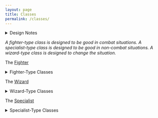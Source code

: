 ```yaml
---
layout: page
title: Classes
permalink: /classes/
---
```


<details markdown="1">
<summary>Design Notes</summary>
*I really agree with Dungeon Antology's [vision of class design](https://dungeonantology.com/2020/08/09/glog-class-design/). I aim to have few yet impactful abilities for them, and for the classes to fulfil at least one of the 3 classic roles of DnD. — SaltyGoo*
</details>

*A fighter-type class is designed to be good in combat situations. A specialist-type class is designed to be good in non-combat situations. A wizard-type class is designed to change the situation.*

The [Fighter](/class/fighter)
<details markdown="1">
  <summary>Fighter-Type Classes</summary>
  - The [Centaur](/class/centaur)
  - The [Cyclops](/class/cyclops)
  - The [Githyanki](/class/fighter/githyanki)
  - The [Hobgoblin](/class/fighter/hobgoblin)
  - The [Lizardfolk](/class/fighter/lizardfolk)
  - The [Mutant](/class/fighter/mutant)
  - The [Ogre](/class/ogre)
  - The [Two-Headed Giant](/class/fighter/ettin)
</details>

The [Wizard](/class/wizard)
<details markdown="1">
  <summary>Wizard-Type Classes</summary>
  - The [Priest](/class/priest)
  - The [Animorph](/class/magic-user/animorph)
  - The [Diabolist](/class/magic-user/diabolist)
  - The [Elf](/class/magic-user/elf)
  - The [Goat](/class/magic-user/goat)
  - The [Necromancer](/class/magic-user/necromancer)
  - The [Nereid](/class/magic-user/nereid)
  - The [Tiefling](/class/magic-user/tiefling)  
</details>

The [Specialist](/class/specialist)
<details markdown="1">
  <summary>Specialist-Type Classes</summary>
  - The [Athach](/class/specialist/athach) (Three-Armed Giant)
  - The [Bodybuilder](/class/cacus)
  - The [Dwarf](/class/specialist/dwarf)
  - The [Spiderfolk](/class/ettercap)
  - The [Ghoul](/class/fighter/ghoul)
  - The [Goblins](/class/specialist/many-goblins)
  - The [Harpy](/class/specialist/harpy)
  - The [Pigfolk](/class/specialist/pigfolk)
  - The [Salamander](/class/specialist/salamander)
  - The [Sand-Cursed](/class/sandcursed)
  - The [Xvart](/class/xvart)
</details>
